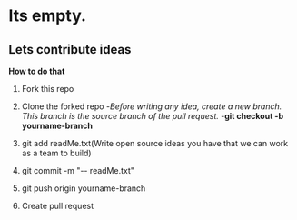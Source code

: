 # Its empty.

## Lets contribute ideas
**How to do that**
1. Fork this repo
2. Clone the forked repo
-*Before writing any idea, create a new branch. This branch is the source branch of the pull request.*
-**git checkout -b yourname-branch**

3. git add readMe.txt(Write open source ideas you have that we can work as a team to build)
4. git commit -m "-- readMe.txt"
5. git push origin yourname-branch
6. Create pull request
